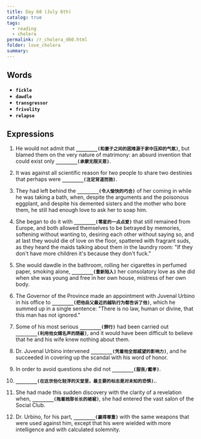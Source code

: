 ```yaml
---
title: Day 60 (July 6th)
catalog: true
tags: 
  - reading
  - cholera
permalink: /r_cholera_d60.html
folder: love_cholera
summary: 
---
```


## Words

-   <b data-toggle="tooltip" data-original-title="{{site.data.glossary.fickle}}">`fickle`</b>
-   <b data-toggle="tooltip" data-original-title="{{site.data.glossary.dawdle}}">`dawdle`</b>
-   <b data-toggle="tooltip" data-original-title="{{site.data.glossary.transgressor}}">`transgressor`</b>
-   <b data-toggle="tooltip" data-original-title="{{site.data.glossary.frivolity}}">`frivolity`</b>
-   <b data-toggle="tooltip" data-original-title="{{site.data.glossary.relapse}}">`relapse`</b>


## Expressions

1.  He would  not admit that <b data-toggle="tooltip" data-original-title="{{site.data.answers.60_a}}">`________(和妻子之间的困难源于家中压抑的气氛)`</b>, but blamed them on the very nature of matrimony: an absurd invention that could exist only <b data-toggle="tooltip" data-original-title="{{site.data.answers.60_a2}}">`________(承蒙无限天恩)`</b>.


2.  It was against all scientific reason for two people to share two destinies that perhaps were <b data-toggle="tooltip" data-original-title="{{site.data.answers.60_b}}">`________(注定背道而驰)`</b>.

3.  They had left behind the <b data-toggle="tooltip" data-original-title="{{site.data.answers.60_c}}">`________(令人愉快的巧合)`</b> of her coming in while he was taking a bath, when, despite the arguments and the poisonous eggplant, and despite his demented sisters and the mother who bore them, he still had enough love to ask her to soap him.

4.  She began to do it with <b data-toggle="tooltip" data-original-title="{{site.data.answers.60_d}}">`________(零星的一点点爱)`</b> that still remained from Europe, and both allowed themselves to be betrayed by memories, softening without wanting to, desiring each other without saying so, and at last they would die of love on the floor, spattered with fragrant suds, as they heard the maids talking about them in the laundry room: "If they don't have more children it's because they don't fuck."

5.  She would dawdle in the bathroom, rolling her cigarettes in perfumed paper, smoking alone, <b data-toggle="tooltip" data-original-title="{{site.data.answers.60_e}}">`________(重新陷入)`</b> her consolatory love as she did when she was young and free in her own house, mistress of her own body.

6.  The Governor of the Province made an appointment with Juvenal Urbino in his office to <b data-toggle="tooltip" data-original-title="{{site.data.answers.60_f}}">`________(把他岳父最近的越轨行为都告诉了他)`</b>, which he summed up in a single sentence: "There is no law, human or divine, that this man has not ignored."

7.  Some of his most serious <b data-toggle="tooltip" data-original-title="{{site.data.answers.60_g}}">`________(罪行)`</b> had been carried out <b data-toggle="tooltip" data-original-title="{{site.data.answers.60_g2}}">`________(利用他女婿名声的荫蔽)`</b>, and it would have been difficult to believe that he and his wife knew nothing about them.

8.  Dr. Juvenal Urbino intervened <b data-toggle="tooltip" data-original-title="{{site.data.answers.60_h}}">`________(凭着他全部威望的影响力)`</b>, and he succeeded in covering up the scandal with his word of honor.

9.  In order to avoid questions she did not <b data-toggle="tooltip" data-original-title="{{site.data.answers.60_i}}">`________(服丧/戴孝)`</b>.

10. <b data-toggle="tooltip" data-original-title="{{site.data.answers.60_j}}">`________(在这世俗化轻浮的天堂里，最主要的标志是对未知的恐惧)`.</b>.

11. She had made this sudden discovery with the clarity of a revelation when, <b data-toggle="tooltip" data-original-title="{{site.data.answers.60_k}}">`________(拖着她那长长的裙裾)`</b>, she had entered the vast salon of the Social Club.

12. Dr. Urbino, for his part, <b data-toggle="tooltip" data-original-title="{{site.data.answers.60_l}}">`________(赢得尊重)`</b> with the same weapons that were used against him, except that his were wielded with more intelligence and with calculated solemnity.